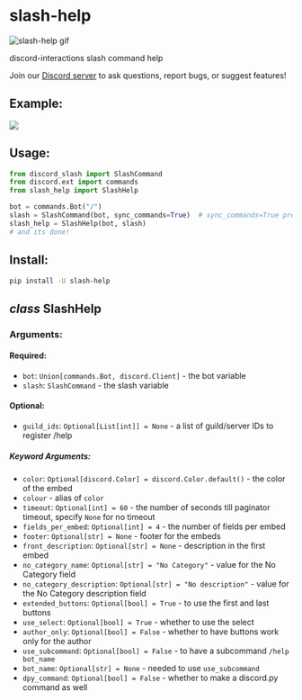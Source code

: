 # slash-help

<img src="https://cdn.discordapp.com/attachments/892533425272131585/892564503953281034/slash-help.gif" alt="slash-help gif"></img>

discord-interactions slash command help

Join our [Discord server](https://discord.gg/Sk5qDBGPsQ) to ask questions, report bugs, or suggest features!

## Example:

<img src="https://cdn.discordapp.com/attachments/890021074337660959/892595756907786270/B9fVWuVhSe.gif"></img>

## Usage:
```py
from discord_slash import SlashCommand
from discord.ext import commands
from slash_help import SlashHelp

bot = commands.Bot("/")
slash = SlashCommand(bot, sync_commands=True)  # sync_commands=True preferred
slash_help = SlashHelp(bot, slash)
# and its done!
```
## Install:
```bash
pip install -U slash-help
```

## *class* SlashHelp
### Arguments:
#### Required:
- `bot`: `Union[commands.Bot, discord.Client]` - the bot variable
- `slash`: `SlashCommand` - the slash variable

#### Optional:
- `guild_ids`: `Optional[List[int]] = None` - a list of guild/server IDs to register /help

##### Keyword Arguments:
- `color`: `Optional[discord.Color] = discord.Color.default()` - the color of the embed
- `colour` - alias of `color`
- `timeout`: `Optional[int] = 60` - the number of seconds till paginator timeout, specify `None` for no timeout
- `fields_per_embed`: `Optional[int] = 4` - the number of fields per embed
- `footer`: `Optional[str] = None` - footer for the embeds
- `front_description`: `Optional[str] = None` - description in the first embed
- `no_category_name`: `Optional[str] = "No Category"` - value for the No Category field
- `no_category_description`: `Optional[str] = "No description"` - value for the No Category description field
- `extended_buttons`: `Optional[bool] = True` - to use the first and last buttons
- `use_select`: `Optional[bool] = True` - whether to use the select
- `author_only`: `Optional[bool] = False` - whether to have buttons work only for the author
- `use_subcommand`: `Optional[bool] = False` - to have a subcommand `/help bot_name`
- `bot_name`: `Optional[str] = None` - needed to use `use_subcommand`
- `dpy_command`: `Optional[bool] = False` - whether to make a discord.py command as well

